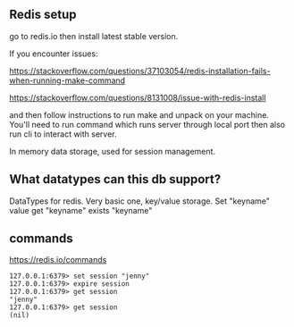 ## Redis setup

go to redis.io
then install latest stable version.

If you encounter issues:

https://stackoverflow.com/questions/37103054/redis-installation-fails-when-running-make-command

https://stackoverflow.com/questions/8131008/issue-with-redis-install

and then follow instructions to run make and unpack on your machine. You'll need to run command which runs server through local port then also run cli to interact with server.

In memory data storage, used for session management.

## What datatypes can this db support?

DataTypes for redis. Very basic one, key/value storage.
Set "keyname" value
get "keyname"
exists "keyname"

## commands
https://redis.io/commands

```
127.0.0.1:6379> set session "jenny"
127.0.0.1:6379> expire session
127.0.0.1:6379> get session
"jenny"
127.0.0.1:6379> get session
(nil)
```
